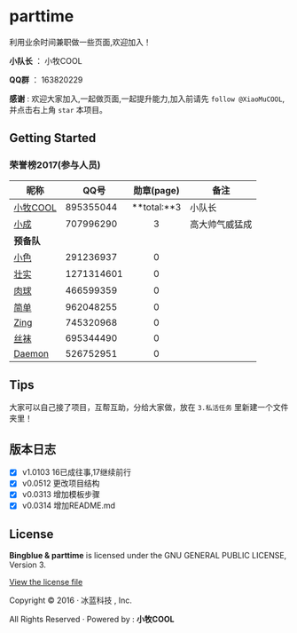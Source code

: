 ﻿# parttime

利用业余时间兼职做一些页面,欢迎加入！

**小队长** ： 小牧COOL

**QQ群** ： 163820229

**感谢** : 欢迎大家加入,一起做页面,一起提升能力,加入前请先 `follow @XiaoMuCOOL`,并点击右上角 `star` 本项目。

## Getting Started
### 荣誉榜2017(参与人员)
昵称 | **QQ号** | 勋章(page) | 备注
---- |--------- |:------------:| ----
[小牧COOL][1] | 895355044  | **total:**3 | 小队长
[小成][2]     | 707996290  | 3           | 高大帅气威猛成
**预备队**    |            |              | 
[小色][3]     | 291236937  | 0            | 
[壮实][6]     | 1271314601 | 0            | 
[肉球][4]     | 466599359  | 0            | 
[简单][5]     | 962048255  | 0            | 
[Zing][9]     | 745320968  | 0            | 
[丝袜][7]     | 695344490  | 0            | 
[Daemon][8]   | 526752951  | 0            | 

## Tips
大家可以自己接了项目，互帮互助，分给大家做，放在 `3.私活任务` 里新建一个文件夹里！

## 版本日志
- [X] v1.0103 16已成往事,17继续前行
- [X] v0.0512 更改项目结构
- [X] v0.0313 增加模板步骤
- [X] v0.0314 增加README.md

## License

**Bingblue & parttime** is licensed under the GNU GENERAL PUBLIC LICENSE, Version 3. 

[View the license file](https://github.com/bingblue/parttime/blob/master/LICENSE)

Copyright © 2016 · 冰蓝科技 , Inc. 

All Rights Reserved · Powered by : **小牧COOL**

[1]:https://github.com/XiaoMuCOOL/
[2]:https://github.com/xiaochenggit/
[3]:https://github.com/kehuayuan/
[4]:https://github.com/rouqiu110/
[5]:https://github.com/xmdatuer/
[6]:https://github.com/linyezz/
[7]:https://github.com/pengle609/
[8]:https://github.com/zhiyandaemon/
[9]:https://github.com/micorochio/
